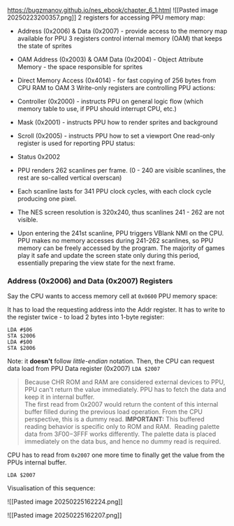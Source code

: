 https://bugzmanov.github.io/nes_ebook/chapter_6_1.html
![[Pasted image 20250223200357.png]]
2 registers for accessing PPU memory map:
- Address (0x2006) & Data (0x2007) - provide access to the memory map available for PPU
3 registers control internal memory (OAM) that keeps the state of sprites
- OAM Address (0x2003) & OAM Data (0x2004) - Object Attribute Memory - the space responsible for sprites
- Direct Memory Access (0x4014) - for fast copying of 256 bytes from CPU RAM to OAM
3 Write-only registers are controlling PPU actions:
- Controller (0x2000) - instructs PPU on general logic flow (which memory table to use, if PPU should interrupt CPU, etc.)
- Mask (0x2001) - instructs PPU how to render sprites and background
- Scroll (0x2005) - instructs PPU how to set a viewport
One read-only register is used for reporting PPU status:
- Status 0x2002


- PPU renders 262 scanlines per frame. (0 - 240 are visible scanlines, the rest are so-called vertical overscan)
- Each scanline lasts for 341 PPU clock cycles, with each clock cycle producing one pixel. 
- The NES screen resolution is 320x240, thus scanlines 241 - 262 are not visible.
- Upon entering the 241st scanline, PPU triggers VBlank NMI on the CPU. PPU makes no memory accesses during 241-262 scanlines, so PPU memory can be freely accessed by the program. The majority of games play it safe and update the screen state only during this period, essentially preparing the view state for the next frame.


### Address (**0x2006**) and Data (**0x2007**) Registers
Say the CPU wants to access memory cell at `0x0600` PPU memory space:

It has to load the requesting address into the Addr register. It has to write to the register twice - to load 2 bytes into 1-byte register:
```6502-assembly
LDA #$06
STA $2006
LDA #$00
STA $2006
```
Note: it **doesn't** follow _little-endian_ notation.
Then, the CPU can request data load from PPU Data register (0x2007)
`LDA $2007`

> Because CHR ROM and RAM are considered external devices to PPU, PPU can't return the value immediately. PPU has to fetch the data and keep it in internal buffer.  
> The first read from 0x2007 would return the content of this internal buffer filled during the previous load operation. From the CPU perspective, this is a dummy read.
> **IMPORTANT:** This buffered reading behavior is specific only to ROM and RAM.  Reading palette data from $3F00-$3FFF works differently. The palette data is placed immediately on the data bus, and hence no dummy read is required.

CPU has to read from `0x2007` one more time to finally get the value from the PPUs internal buffer.

`LDA $2007`

Visualisation of this sequence:

![[Pasted image 20250225162224.png]]

![[Pasted image 20250225162207.png]]

